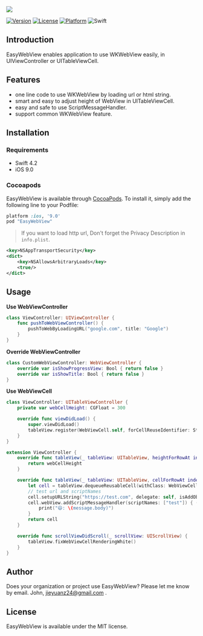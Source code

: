 <img src="https://tva1.sinaimg.cn/large/006tNbRwgy1g9giiknm56j30y10hymyd.jpg">

[![Version](https://img.shields.io/cocoapods/v/EasyWebView.svg?style=flat)](http://cocoapods.org/pods/EasyWebView)
[![License](https://img.shields.io/cocoapods/l/EasyWebView.svg?style=flat)](http://cocoapods.org/pods/EasyWebView)
[![Platform](https://img.shields.io/cocoapods/p/EasyWebView.svg?style=flat)](http://cocoapods.org/pods/EasyWebView)
![Swift](https://img.shields.io/badge/%20in-swift%205.0-orange.svg)

## Introduction

EasyWebView enables application to use WKWebView easily, in UIViewController or UITableViewCell.

## Features

- one line code to use WKWebView by loading url or html string.
- smart and easy to adjust height of WebView in UITableViewCell.
- easy and safe to use ScriptMessageHandler.
- support common WKWebView feature.

## Installation 

### Requirements 

- Swift 4.2 
- iOS 9.0

### Cocoapods

EasyWebView is available through [CocoaPods](http://cocoapods.org). To install it, simply add the following line to your Podfile:

```ruby
platform :ios, '9.0'
pod "EasyWebView"
```

> If you want to load http url, Don't forget the Privacy Description in `info.plist`.

```xml
<key>NSAppTransportSecurity</key>
<dict>
    <key>NSAllowsArbitraryLoads</key>
    <true/>
</dict>
```

## Usage 

**Use WebViewController**

```swift 
class ViewController: UIViewController {
    func pushToWebViewController() {
        pushToWebByLoadingURL("google.com", title: "Google")
    }
}
```

**Override WebViewController**

```swift 
class CustomWebViewController: WebViewController {
    override var isShowProgressView: Bool { return false }
    override var isShowTitle: Bool { return false }
}
```

**Use WebViewCell**

```swift 
class ViewController: UITableViewController {
    private var webCellHeight: CGFloat = 300

    override func viewDidLoad() {
        super.viewDidLoad()
        tableView.register(WebViewCell.self, forCellReuseIdentifier: String(describing: WebViewCell.self))
    }
}

extension ViewController {
    override func tableView(_ tableView: UITableView, heightForRowAt indexPath: IndexPath) -> CGFloat {
        return webCellHeight
    }

    override func tableView(_ tableView: UITableView, cellForRowAt indexPath: IndexPath) -> UITableViewCell {
        let cell = tableView.dequeueReusableCell(withClass: WebViewCell.self, for: indexPath)
        // test url and scriptNames
        cell.setupURLString("https://test.com", delegate: self, isAddObservers: true)
        cell.webView.addScriptMessageHandler(scriptNames: ["test"]) { (_, message) in
            print("😄: \(message.body)")
        }
        return cell
    }

    override func scrollViewDidScroll(_ scrollView: UIScrollView) {
        tableView.fixWebViewCellRenderingWhite()
    }
}
```

## Author

Does your organization or project use EasyWebView? Please let me know by email. John, jieyuanz24@gmail.com .

## License 

EasyWebView is available under the MIT license.

